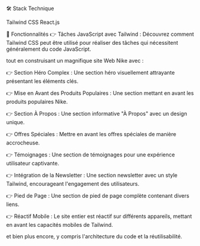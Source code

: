 🛠️ Stack Technique

Tailwind CSS
React.js

🔋 Fonctionnalités
👉 Tâches JavaScript avec Tailwind : Découvrez comment Tailwind CSS peut être utilisé pour réaliser des tâches qui nécessitent généralement du code JavaScript.

tout en construisant un magnifique site Web Nike avec :

👉 Section Héro Complex : Une section héro visuellement attrayante présentant les éléments clés.

👉 Mise en Avant des Produits Populaires : Une section mettant en avant les produits populaires Nike.

👉 Section À Propos : Une section informative "À Propos" avec un design unique.

👉 Offres Spéciales : Mettre en avant les offres spéciales de manière accrocheuse.

👉 Témoignages : Une section de témoignages pour une expérience utilisateur captivante.

👉 Intégration de la Newsletter : Une section newsletter avec un style Tailwind, encourageant l'engagement des utilisateurs.

👉 Pied de Page : Une section de pied de page complète contenant divers liens.

👉 Réactif Mobile : Le site entier est réactif sur différents appareils, mettant en avant les capacités mobiles de Tailwind.

et bien plus encore, y compris l'architecture du code et la réutilisabilité.

